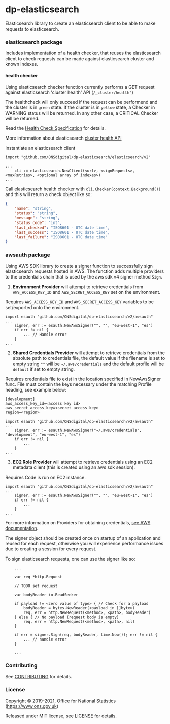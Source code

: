 dp-elasticsearch
================

Elasticsearch library to create an elasticsearch client to be able to make requests to elasticsearch.

### elasticsearch package

Includes implementation of a health checker, that reuses the elasticsearch client to check requests can be made against elasticsearch cluster and known indexes.

#### health checker

Using elasticsearch checker function currently performs a GET request against elasticsearch 'cluster health' API (`/_cluster/health"`)

The healthcheck will only succeed if the request can be performend and the cluster is in `green` state.
If the cluster is in `yellow` state, a Checker in WARNING status will be returned. In any other case, a CRITICAL Checker will be returned.

Read the [Health Check Specification](https://github.com/ONSdigital/dp/blob/master/standards/HEALTH_CHECK_SPECIFICATION.md) for details.

More information about elasticsearch [cluster health API](https://www.elastic.co/guide/en/elasticsearch/reference/current/cluster-health.html)

Instantiate an elasticsearch client
```
import "github.com/ONSdigital/dp-elasticsearch/elasticsearch/v2"

...
    cli := elasticsearch.NewClient(<url>, <signRequests>, <maxRetries>, <optional array of indexes>)
...
```

Call elasticsearch health checker with `cli.Checker(context.Background())` and this will return a check object like so:

```json
{
    "name": "string",
    "status": "string",
    "message": "string",
    "status_code": "int",
    "last_checked": "ISO8601 - UTC date time",
    "last_success": "ISO8601 - UTC date time",
    "last_failure": "ISO8601 - UTC date time"
}
```


### awsauth package

Using AWS SDK library to create a signer function to successfully sign elasticsearch requests hosted in AWS.
The function adds multiple providers to the credentials chain that is used by the aws sdk v4 signer method `Sign`.

1) **Environment Provider** will attempt to retrieve credentials from `AWS_ACCESS_KEY_ID` and `AWS_SECRET_ACCESS_KEY` set on the environment.

Requires `AWS_ACCESS_KEY_ID` and `AWS_SECRET_ACCESS_KEY` variables to be set/exported onto the environment.
```
import esauth "github.com/ONSdigital/dp-elasticsearch/v2/awsauth"
...
    signer, err := esauth.NewAwsSigner("", "", "eu-west-1", "es")
    if err != nil {
        ... // Handle error
    }
...
```

2) **Shared Credentials Provider** will attempt to retrieve credentials from the absolute path to credentials file, the default value if the filename is set to empty string `""` will be `~/.aws/credentials` and the default profile will be `default` if set to empty string.

Requires credentials file to exist in the location specified in NewAwsSigner func.
File must contain the keys necessary under the matching Profile heading, see example below:
```
[development]
aws_access_key_id=<access key id>
aws_secret_access_key=<secret access key>
region=<region>
```

```
import esauth "github.com/ONSdigital/dp-elasticsearch/v2/awsauth"
...
    signer, err := esauth.NewAwsSigner("~/.aws/credentials", "development", "eu-west-1", "es")
    if err != nil {
        ...
    }
...
```

3) **EC2 Role Provider** will attempt to retrieve credentials using an EC2 metadata client (this is created using an aws sdk session).

Requires Code is run on EC2 instance.

```
import esauth "github.com/ONSdigital/dp-elasticsearch/v2/awsauth"
...
    signer, err := esauth.NewAwsSigner("", "", "eu-west-1", "es")
    if err != nil {
        ...
    }
...
```
For more information on Providers for obtaining credentials, [see AWS documentation](https://docs.aws.amazon.com/sdk-for-go/v1/developer-guide/configuring-sdk.html#specifying-credentials).

The signer object should be created once on startup of an application and reused for each request, otherwise you will experience performance issues due to creating a session for every request.

To sign elasticsearch requests, one can use the signer like so:
```
    ...

    var req *http.Request
    
    // TODO set request

    var bodyReader io.ReadSeeker

    if payload != <zero value of type> { // Check for a payload
        bodyReader = bytes.NewReader(<payload in []byte>)
        req, err = http.NewRequest(<method>, <path>, bodyReader)
    } else { // No payload (request body is empty)
        req, err = http.NewRequest(<method>, <path>, nil)
    }
    
    if err = signer.Sign(req, bodyReader, time.Now()); err != nil {
        ... // handle error
    }
    
    ...
```

### Contributing

See [CONTRIBUTING](CONTRIBUTING.md) for details.

### License

Copyright © 2019-2021, Office for National Statistics (https://www.ons.gov.uk)

Released under MIT license, see [LICENSE](LICENSE.md) for details.
